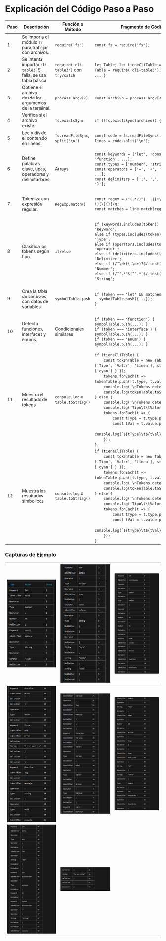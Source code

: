 # Explicación del Código Paso a Paso


<table>
  <thead>
    <tr>
      <th>Paso</th>
      <th>Descripción</th>
      <th>Función o Método</th>
      <th>Fragmento de Código</th>
      <th>Captura / Resultado</th>
      <th>Observaciones</th>
    </tr>
  </thead>
  <tbody>
    <tr>
      <td>1</td>
      <td>Se importa el módulo <code>fs</code> para trabajar con archivos.</td>
      <td><code>require('fs')</code></td>
      <td><code>const fs = require('fs');</code></td>
      <td>-</td>
      <td>Es necesario para leer el archivo fuente.</td>
    </tr>
    <tr>
      <td>2</td>
      <td>Se intenta importar <code>cli-table3</code>. Si falla, se usa tabla básica.</td>
      <td><code>require('cli-table3')</code> con <code>try/catch</code></td>
      <td><code>let Table; let tieneCliTable = true; try { Table = require('cli-table3'); } catch (e) { ... }</code></td>
      <td>Advertencia si no está instalado</td>
      <td>Permite flexibilidad y mejora visual.</td>
    </tr>
    <tr>
      <td>3</td>
      <td>Obtiene el archivo desde los argumentos de la terminal.</td>
      <td><code>process.argv[2]</code></td>
      <td><code>const archivo = process.argv[2];</code></td>
      <td>Ej: codigofuente.ts</td>
      <td>Valida si se pasó un archivo.</td>
    </tr>
    <tr>
      <td>4</td>
      <td>Verifica si el archivo existe.</td>
      <td><code>fs.existsSync</code></td>
      <td><code>if (!fs.existsSync(archivo)) { ... }</code></td>
      <td>Mensaje de error</td>
      <td>Evita errores de lectura.</td>
    </tr>
    <tr>
      <td>5</td>
      <td>Lee y divide el contenido en líneas.</td>
      <td><code class="language-javascript">fs.readFileSync</code>, <code>split('\n')</code></td>
      <td><code class="language-javascript">const code = fs.readFileSync(...); const lines = code.split('\n');</code></td>
      <td>Arreglo de líneas</td>
      <td>Base para el análisis.</td>
    </tr>
    <tr>
      <td>6</td>
      <td>Define palabras clave, tipos, operadores y delimitadores.</td>
      <td>Arrays</td>
      <td>
<pre><code class="language-javascript">const keywords = ['let', 'const', 'var', 'function', ...];
const types = ['number', 'string', ...];
const operators = ['=', '+', '-', '*', '/', ...];
const delimiters = [';', ',', '(', ')', '{', '}'];</code></pre>
      </td>
      <td>-</td>
      <td>Para clasificar tokens.</td>
    </tr>
    <tr>
      <td>7</td>
      <td>Tokeniza con expresión regular.</td>
      <td><code>RegExp.match()</code></td>
      <td>
<pre><code>const regex = /"(.*?)"|...|[+\-*/%=!<>&|.:;,()[\]{}]/g;
const matches = line.match(regex);</code></pre>
      </td>
      <td>Tokens crudos</td>
      <td>Extrae componentes de la línea.</td>
    </tr>
    <tr>
      <td>8</td>
      <td>Clasifica los tokens según tipo.</td>
      <td><code>if/else</code></td>
      <td>
<pre><code>if (keywords.includes(token)) type = 'Keyword';
else if (types.includes(token)) type = 'Type';
else if (operators.includes(token)) type = 'Operator';
else if (delimiters.includes(token)) type = 'Delimiter';
else if (/^\d+(\.\d+)?$/.test(token)) type = 'Number';
else if (/^".*"$|^'.*'$/.test(token)) type = 'String';</code></pre>
      </td>
      <td>Tokens clasificados</td>
      <td>Detecta tipo de cada token.</td>
    </tr>
    <tr>
      <td>9</td>
      <td>Crea la tabla de símbolos con datos de variables.</td>
      <td><code>symbolTable.push</code></td>
      <td>
<pre><code>if (token === 'let' && matches[i + 1]) {
  symbolTable.push({...});
}</code></pre>
      </td>
      <td>-</td>
      <td>Guarda nombre, tipo, línea.</td>
    </tr>
    <tr>
      <td>10</td>
      <td>Detecta funciones, interfaces y enums.</td>
      <td>Condicionales similares</td>
      <td>
<pre><code>if (token === 'function') { symbolTable.push(...); }
if (token === 'interface') { symbolTable.push(...); }
if (token === 'enum') { symbolTable.push(...); }</code></pre>
      </td>
      <td>-</td>
      <td>Agrega estructuras a la tabla.</td>
    </tr>
    <tr>
      <td>11</td>
      <td>Muestra el resultado de tokens </td>
      <td><code>console.log</code> o <code>table.toString()</code></td>
      <td><code>if (tieneCliTable) {
    const tokenTable = new Table({ head: ['Tipo', 'Valor', 'Línea'], style: { head: ['cyan'] } });
    tokens.forEach(t => tokenTable.push([t.type, t.value, t.line]));
    console.log('\nTokens detectados:\n');
    console.log(tokenTable.toString());
} else {
    console.log('\nTokens detectados:\n');
    console.log('Tipo\t\tValor\t\tLínea');
    tokens.forEach(t => {
        const tType = t.type.padEnd(10);
        const tVal = t.value.padEnd(10);
        console.log(`${tType}\t${tVal}\t${t.line}`);
    });
}</code></td>
      <td>Tabla en consola</td>
      <td>Usa formato visual si está instalado.</td>
    </tr>
   <tr>
      <td>12</td>
      <td>Muestra los resultados simbolicos</td>
      <td><code>console.log</code> o <code>table.toString()</code></td>
      <td><code>if (tieneCliTable) {
    const tokenTable = new Table({ head: ['Tipo', 'Valor', 'Línea'], style: { head: ['cyan'] } });
    tokens.forEach(t => tokenTable.push([t.type, t.value, t.line]));
    console.log('\nTokens detectados:\n');
    console.log(tokenTable.toString());
} else {
    console.log('\nTokens detectados:\n');
    console.log('Tipo\t\tValor\t\tLínea');
    tokens.forEach(t => {
        const tType = t.type.padEnd(10);
        const tVal = t.value.padEnd(10);
        console.log(`${tType}\t${tVal}\t${t.line}`);
    });
}</code></td>
      <td>Tabla en consola</td>
      <td>Usa formato visual si está instalado.</td>
    </tr>
  </tbody>
</table>

### Capturas de Ejemplo

| ![](./screenshots/2.png) | ![](./screenshots/3.png) | ![](./screenshots/4.png)
|--------------------------|--------------------------|--------------------------|
| ![](./screenshots/5.png) | ![](./screenshots/6.png) | ![](./screenshots/7.png)
| ![](./screenshots/8.png) | ![](./screenshots/9.png) |